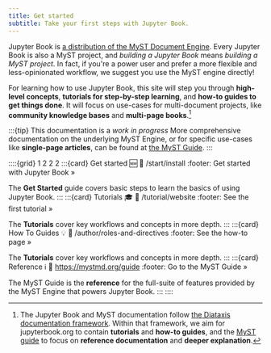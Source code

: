 ```yaml
---
title: Get started
subtitle: Take your first steps with Jupyter Book.
---
```


Jupyter Book is [a distribution of the MyST Document Engine](https://mystmd.org).
Every Jupyter Book is also a MyST project, and _building a Jupyter Book_ means _building a MyST project_.
In fact, if you're a power user and prefer a more flexible and less-opinionated workflow, we suggest you use the MyST engine directly!

For learning how to use Jupyter Book, this site will step you through **high-level concepts**, **tutorials for step-by-step learning**, and **how-to guides to get things done**. It will focus on use-cases for multi-document projects, like **community knowledge bases** and **multi-page books**.[^diataxis]

[^diataxis]: The Jupyter Book and MyST documentation follow [the Diataxis documentation framework](https://diataxis.fr). Within that framework, we aim for jupyterbook.org to contain **tutorials** and **how-to guides**, and the [MyST guide](xref:guide) to focus on **reference documentation** and **deeper explanation**.

:::{tip} This documentation is a _work in progress_
More comprehensive documentation on the underlying MyST Engine, or for specific use-cases like **single-page articles**, can be found at [the MyST Guide](xref:guide).
:::

::::{grid} 1 2 2 2
:::{card} Get started 🆕
:link: /start/install
:footer: Get started with Jupyter Book »

The **Get Started** guide covers basic steps to learn the basics of using Jupyter Book.
:::
:::{card} Tutorials 🎓
:link: /tutorial/website
:footer: See the first tutorial »

The **Tutorials** cover key workflows and concepts in more depth.
:::
:::{card} How To Guides 💡
:link: /author/roles-and-directives
:footer: See the how-to page »

The **Tutorials** cover key workflows and concepts in more depth.
:::
:::{card} Reference ℹ️
:link: https://mystmd.org/guide
:footer: Go to the MyST Guide »

The MyST Guide is the **reference** for the full-suite of features provided by the MyST Engine that powers Jupyter Book.
:::
::::

